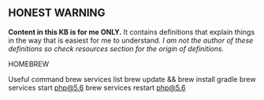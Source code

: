 ## **HONEST WARNING**
**Content in this KB is for me ONLY.**
It contains definitions that explain things in the way that is easiest for me to understand.
_I am not the author of these definitions so check resources section for the origin of definitions._ 


HOMEBREW

Useful command
brew services list 
brew update && brew install gradle
brew services start php@5.6
brew services restart php@5.6 
